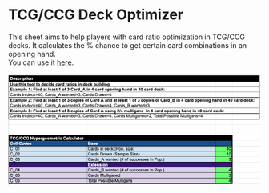 # TCG/CCG Deck Optimizer
This sheet aims to help players with card ratio optimization in TCG/CCG decks. It calculates the % chance to get certain card combinations in an opening hand.</br> You can use it <a href="https://docs.google.com/spreadsheets/d/1s7KA5XF1Q8QzPbOWCb0woiiecfjHbo3MMTEJ6bLkUjg/edit?usp=sharing">here</a>.</br></br>
![Deck Optimizer](images/deck_optimizer.png)
